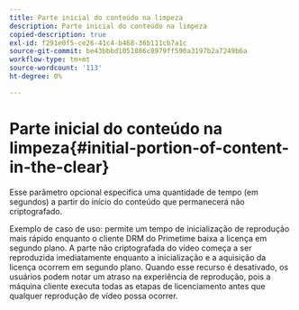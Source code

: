 ```yaml
---
title: Parte inicial do conteúdo na limpeza
description: Parte inicial do conteúdo na limpeza
copied-description: true
exl-id: f291e0f5-ce26-41c4-b468-36b111cb7a1c
source-git-commit: be43bbbd1051886c8979ff590a3197b2a7249b6a
workflow-type: tm+mt
source-wordcount: '113'
ht-degree: 0%

---
```


# Parte inicial do conteúdo na limpeza{#initial-portion-of-content-in-the-clear}

Esse parâmetro opcional especifica uma quantidade de tempo (em segundos) a partir do início do conteúdo que permanecerá não criptografado.

Exemplo de caso de uso: permite um tempo de inicialização de reprodução mais rápido enquanto o cliente DRM do Primetime baixa a licença em segundo plano. A parte não criptografada do vídeo começa a ser reproduzida imediatamente enquanto a inicialização e a aquisição da licença ocorrem em segundo plano. Quando esse recurso é desativado, os usuários podem notar um atraso na experiência de reprodução, pois a máquina cliente executa todas as etapas de licenciamento antes que qualquer reprodução de vídeo possa ocorrer.
